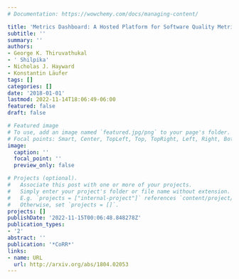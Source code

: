 ```yaml
---
# Documentation: https://wowchemy.com/docs/managing-content/

title: 'Metrics Dashboard: A Hosted Platform for Software Quality Metrics'
subtitle: ''
summary: ''
authors:
- George K. Thiruvathukal
- ' Shilpika'
- Nicholas J. Hayward
- Konstantin Läufer
tags: []
categories: []
date: '2018-01-01'
lastmod: 2022-11-14T18:06:49-06:00
featured: false
draft: false

# Featured image
# To use, add an image named `featured.jpg/png` to your page's folder.
# Focal points: Smart, Center, TopLeft, Top, TopRight, Left, Right, BottomLeft, Bottom, BottomRight.
image:
  caption: ''
  focal_point: ''
  preview_only: false

# Projects (optional).
#   Associate this post with one or more of your projects.
#   Simply enter your project's folder or file name without extension.
#   E.g. `projects = ["internal-project"]` references `content/project/deep-learning/index.md`.
#   Otherwise, set `projects = []`.
projects: []
publishDate: '2022-11-15T00:06:48.848278Z'
publication_types:
- '2'
abstract: ''
publication: '*CoRR*'
links:
- name: URL
  url: http://arxiv.org/abs/1804.02053
---
```

